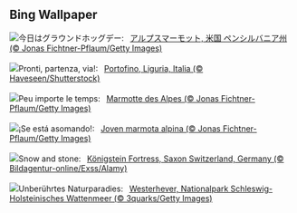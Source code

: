 ## Bing Wallpaper
![](https://www.bing.com/th?id=OHR.AustriaMarmot_JA-JP6210470300_UHD.jpg&w=1000)今日はグラウンドホッグデー:&nbsp;&ensp;[アルプスマーモット, 米国 ペンシルバニア州 (© Jonas Fichtner-Pflaum/Getty Images)](https://www.bing.com/th?id=OHR.AustriaMarmot_JA-JP6210470300_UHD.jpg)
<br><br/>
![](https://www.bing.com/th?id=OHR.PortofinoMarathon_IT-IT1822275112_UHD.jpg&w=1000)Pronti, partenza, via!:&nbsp;&ensp;[Portofino, Liguria, Italia (© Haveseen/Shutterstock)](https://www.bing.com/th?id=OHR.PortofinoMarathon_IT-IT1822275112_UHD.jpg)
<br><br/>
![](https://www.bing.com/th?id=OHR.AustriaMarmot_FR-FR4256858728_UHD.jpg&w=1000)Peu importe le temps:&nbsp;&ensp;[Marmotte des Alpes (© Jonas Fichtner-Pflaum/Getty Images)](https://www.bing.com/th?id=OHR.AustriaMarmot_FR-FR4256858728_UHD.jpg)
<br><br/>
![](https://www.bing.com/th?id=OHR.AustriaMarmot_ES-ES5324822318_UHD.jpg&w=1000)¡Se está asomando!:&nbsp;&ensp;[Joven marmota alpina (© Jonas Fichtner-Pflaum/Getty Images)](https://www.bing.com/th?id=OHR.AustriaMarmot_ES-ES5324822318_UHD.jpg)
<br><br/>
![](https://www.bing.com/th?id=OHR.FestungKonigsteinElbsandsteingebirge_EN-GB4405687940_UHD.jpg&w=1000)Snow and stone:&nbsp;&ensp;[Königstein Fortress, Saxon Switzerland, Germany (© Bildagentur-online/Exss/Alamy)](https://www.bing.com/th?id=OHR.FestungKonigsteinElbsandsteingebirge_EN-GB4405687940_UHD.jpg)
<br><br/>
![](https://www.bing.com/th?id=OHR.WaddenSeaBiosphereReserve_DE-DE2245895557_UHD.jpg&w=1000)Unberührtes Naturparadies:&nbsp;&ensp;[Westerhever, Nationalpark Schleswig-Holsteinisches Wattenmeer (© 3quarks/Getty Images)](https://www.bing.com/th?id=OHR.WaddenSeaBiosphereReserve_DE-DE2245895557_UHD.jpg)
<br><br/>
